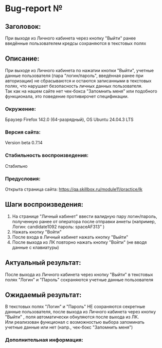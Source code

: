 # Bug-report №  

## Заголовок:

При выходе из Личного кабинета через кнопку "Выйти" ранее введённые пользователем кредсы сохраняются в текстовых полях

## Описание:
 
При выходе из Личного кабинета по нажатии кнопки "Выйти", учетные данные пользователя (пара "логин/пароль", введённая ранее при авторизации) не сбрасываются и остаются записанными в текстовых полях, что нарушает безопасность личных данных пользователя.  
Так как на нашем сайте нет чек-бокса "Запомнить меня" или подобного функционала, это поведение противирочет спецификации.

### Окружение:

Браузер Firefox 142.0 (64-разрядный), OS Ubuntu 24.04.3 LTS

### Версия сайта:

Version beta 0.7.14

### Стабильность воспроизведения:

Стабильно

### Предусловия:

Открыта страница сайта: https://qa.skillbox.ru/module11/practice/lk

## Шаги воспроизведения:

1. На странице "Личный кабинет" ввести валидную пару логин/пароль, полученную ранее от оператора после отправки анкеты (например, Логин: candidate1092 пароль: spaceAF313” )
3. Нажать кнопку "Войти"
4. После входа в Личный кабинет нажать кнопку "Выйти"
5. После выхода из ЛК повторно нажать кнопку "Войти" (не вводя данные с клавиатуры)

## Актуальный результат:

После выхода из Личного кабинета через кнопку "Выйти" в текстовых полях "Логин" и "Пароль" сохраняются учетные данные пользователя

## Ожидаемый результат:

В текстовых полях "Логин" и "Пароль" НЕ сохраняются секретные данные пользователя, после выхода из Личного кабинета через кнопку "Выйти" , поля автоматически обнуляются после выхода из ЛК.  
Или реализован функционал с возможностью выбора запоминать учетные данные или нет (напр., чек-бокс "Запомнить меня")

### Дополнительная информация:



